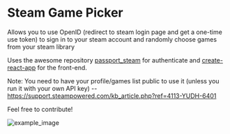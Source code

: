 # Steam Game Picker
Allows you to use OpenID (redirect to steam login page and get a one-time use token) to sign in to your steam account and randomly choose games from your steam library

Uses the awesome repository [passport_steam](https://github.com/liamcurry/passport-steam) for authenticate and [create-react-app](https://github.com/facebook/create-react-app) for the front-end.

Note: You need to have your profile/games list public to use it (unless you run it with your own API key) -- https://support.steampowered.com/kb_article.php?ref=4113-YUDH-6401

Feel free to contribute!

![example_image](https://raw.githubusercontent.com/skhamis/steam-game-picker/master/client/src/images/game_example.png)
